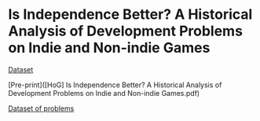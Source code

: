 # Is Independence Better? A Historical Analysis of Development Problems on Indie and Non-indie Games

[Dataset](indie.csv)

[Pre-print]([HoG] Is Independence Better? A Historical Analysis of Development Problems on Indie and Non-indie Games.pdf)

[Dataset of problems](https://arxiv.org/abs/2001.00491)
